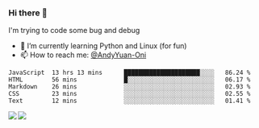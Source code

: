 ### Hi there 👋

I'm trying to code some bug and debug

- 🌱 I’m currently learning Python and Linux (for fun)
- 📫 How to reach me: [@AndyYuan-Oni](https://github.com/AndyYuan-Oni)


<!--START_SECTION:waka-->
```text
JavaScript  13 hrs 13 mins      █████████████████████░░░░   86.24 % 
HTML        56 mins             █░░░░░░░░░░░░░░░░░░░░░░░░   06.17 % 
Markdown    26 mins             ░░░░░░░░░░░░░░░░░░░░░░░░░   02.93 % 
CSS         23 mins             ░░░░░░░░░░░░░░░░░░░░░░░░░   02.55 % 
Text        12 mins             ░░░░░░░░░░░░░░░░░░░░░░░░░   01.41 %
```
<!--END_SECTION:waka-->

  <!--**AndyYuan-Oni/AndyYuan-Oni** is a ✨ _special_ ✨ repository because its `README.md` (this file) appears on your GitHub profile.-->
<!--[![Top Langs](https://github-readme-stats.vercel.app/api/top-langs/?username=AndyYUan-Oni&layout=compact)](https://github.com/AndyYUan-Oni/github-readme-stats)-->
<a href="https://github.com/AndyYUan-Oni/github-readme-stats">
  <img align="left" src="https://github-readme-stats.vercel.app/api?username=AndyYUan-Oni&hide=stars" />
</a>
<a href="https://github.com/AndyYUan-Oni/github-readme-stats">
  <img align="left" src="https://github-readme-stats.vercel.app/api/top-langs/?username=AndyYUan-Oni&layout=compact" />
</a>

